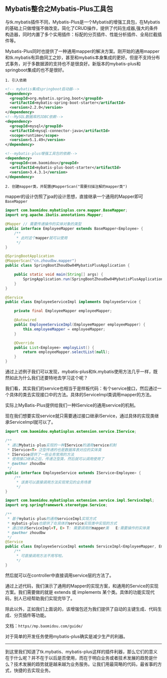 ## Mybatis整合之Mybatis-Plus工具包

与tk.mybatis插件不同，Mybatis-Plus是一个Mybatis的增强工具包，在Mybatis的基础上只做增强不做改变。简化了CRUD操作，提供了代码生成器,强大的条件构造器，同时内置了多个实用插件：标配的分页插件、性能分析插件、全局拦截插件等。

Mybatis-Plus同时也提供了一种通用mapper的解决方案。刚开始的通用mapper和tk.mybatis有异曲同工之妙，甚至和mybatis本身集成的更好。但是不支持分布式事务，对于多数据源的支持也不是很良好。新版本的mybatis-plus和springboot集成的也不是很好。

`1. 引入依赖`

```xml
<!-- mybatis集成springboot启动器-->
<dependency>
  <groupId>org.mybatis.spring.boot</groupId>
  <artifactId>mybatis-spring-boot-starter</artifactId>
  <version>2.2.0</version>
</dependency>
<!--MySQL数据库的JDBC依赖-->
<dependency>
  <groupId>mysql</groupId>
  <artifactId>mysql-connector-java</artifactId>
  <scope>runtime</scope>
  <version>5.1.49</version>
</dependency>

<!--mybatis-plus增强工具包的依赖-->
<dependency>
  <groupId>com.baomidou</groupId>
  <artifactId>mybatis-plus-boot-starter</artifactId>
  <version>3.4.3.1</version>
</dependency>
```

`2. 创建mapper类，并配置@MapperScan("需要扫描注解的mapper类")`

mapper的设计仿照了jpa的设计思想，直接继承一个通用的Mapper即可`BaseMapper`

```java
import com.baomidou.mybatisplus.core.mapper.BaseMapper;
import org.apache.ibatis.annotations.Mapper;

@Mapper // 需要传递操作的实体对象的类型
public interface EmployeeMapper extends BaseMapper<Employee> {
    /**
     * 此时这个mapper就可以使用
     */
}
```

```java
@SpringBootApplication
@MapperScan("cn.zhoudbw.mapper")
public class SpringBootZhoudbw04MybatisPlusApplication {

    public static void main(String[] args) {
        SpringApplication.run(SpringBootZhoudbw04MybatisPlusApplication.class, args);
    }
}
```

```java
@Service
public class EmployeeServiceImpl implements EmployeeService {

    private final EmployeeMapper employeeMapper;

    @Autowired
    public EmployeeServiceImpl(EmployeeMapper employeeMapper) {
        this.employeeMapper = employeeMapper;
    }

    @Override
    public List<Employee> employList() {
        return employeeMapper.selectList(null);
    }
}
```

通过上述例子我们可以发现，mybatis-plus和tk.mybatis使用方法几乎一样，既然如此为什么我们还要特地去学习这个呢？

我们看，其实我们的service也相当于是样板代码：有个service接口，然后通过一个具体的类去实现接口中的方法。具体的ServiceImpl类调用mapper的方法。

实际上MyBatis-Plus提供给我们一种IService的通用service的机制。

现在我们想要实现service就只需要通过接口继承IService，通过具体的实现类继承ServiceImpl就可以了。

```java
import com.baomidou.mybatisplus.extension.service.IService;

/**
 * 通过Mybatis-plus实现的一种IService的通用service机制
 * IService<T> 泛型传递的也是数据库表对应的实体类
 * IService提供了一些业务常用的方法
 * 使用接口继承之后，传递泛型类，然后就可以调用使用了
 * @author zhoudbw
 */
public interface EmployeeService extends IService<Employee> {
    /**
     * 该类可以直接调用方法实现常见的业务场景
     */
}
```

```java
import com.baomidou.mybatisplus.extension.service.impl.ServiceImpl;
import org.springframework.stereotype.Service;

/**
 * 基于mybatis-plus的通用serviceImpl实现方式
 * mybatis-plus也提供了在具体的service实现类中实现的方式
 * 通过继承ServiceImpl<T, E> T: 需要调用的mapper类   E:需要操作的实体类
 * @author zhoudbw
 */
@Service
public class EmployeeServiceImpl extends ServiceImpl<EmployeeMapper, Employee> implements EmployeeService{
    /**
     * 可直接调用方法不用写啦。
     */
}

```

然后就可以在controller中直接调用service层的方法了。

通过上述代码，我们演示了通用的Mapper的实现方案，和通用的Service的实现方案。我们需要做的就是 extends 或 implements 某个类。具体的功能实现代码，别人已经帮助我们实现完毕了。

除此以外，正如我们上面说的，该增强包还为我们提供了自动的主键生成、代码生成、分页插件等功能。

文档：`https//mp.baomidou.com/guide/`

对于简单的开发任务使用mybatis-plus确实是减少生产的利器。

---

到这里我们知道了tk.mybatis、mybatis-plus这样的插件利器，那么它们的意义在于什么呢？并不在于以后是否使用，而在于明白业务或者技术发展的趋势是什么？技术发展的趋势就是越来越为业务服务。让我们用最简略的代码，最省事的方式，快捷的去实现业务。

